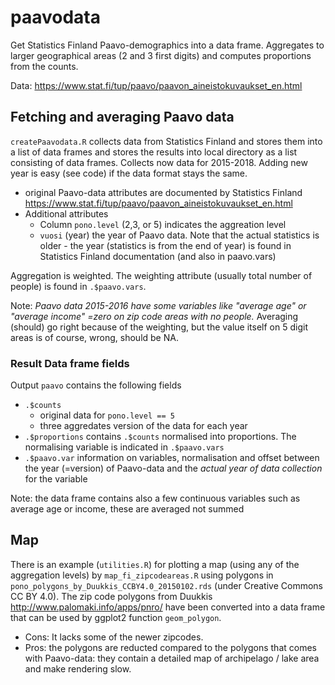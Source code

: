 # paavodata
Get Statistics Finland Paavo-demographics into a data frame. Aggregates to larger geographical areas (2 and 3 first digits) and computes proportions from the counts.

Data: https://www.stat.fi/tup/paavo/paavon_aineistokuvaukset_en.html

## Fetching and averaging Paavo data

`createPaavodata.R` collects data from Statistics Finland and stores them into a list of data frames and stores the 
results into local directory as a list consisting of data frames. Collects now data for 2015-2018. Adding new year is easy (see code) if the data format stays the same. 

  - original Paavo-data attributes are documented by Statistics Finland https://www.stat.fi/tup/paavo/paavon_aineistokuvaukset_en.html
  - Additional attributes
    - Column `pono.level` (2,3, or 5) indicates the aggreation level
    -  `vuosi` (year) the year of Paavo data. Note that the actual statistics is older - the year (statistics is from the end of year) is found in Statistics Finland documentation (and also in paavo.vars)

Aggregation is weighted. The weighting attribute (usually total number of people) is found in `.$paavo.vars`.

Note: *Paavo data 2015-2016 have some variables like "average age" or "average income" =zero on zip code areas with no people.* Averaging (should) go right because of the weighting, but the value itself on 5 digit areas is of course, wrong, should be NA. 


### Result Data frame fields

Output `paavo` contains the following fields
 - `.$counts`
   - original data for `pono.level == 5`
   - three aggredates version of the data for each year
 - `.$proportions` contains `.$counts` normalised into proportions. The normalising variable is indicated in `.$paavo.vars`  
 - `.$paavo.var` information on variables, normalisation and offset between the year (=version) of Paavo-data and the *actual year of data collection* for the variable

Note: the data frame contains also a few continuous variables such as average age or income, these are averaged not summed

## Map

There is an example (`utilities.R`) for plotting a map (using any of the aggregation levels) by `map_fi_zipcodeareas.R` using polygons in `pono_polygons_by_Duukkis_CCBY4.0_20150102.rds` (under Creative Commons CC BY 4.0). The zip code polygons from Duukkis http://www.palomaki.info/apps/pnro/ have been converted into a data frame that can be used by ggplot2 function `geom_polygon`. 

  - Cons: It lacks some of the newer zipcodes. 
  - Pros: the polygons are reducted compared to the polygons that comes with Paavo-data: they contain a detailed map of archipelago / lake area and make rendering slow. 


